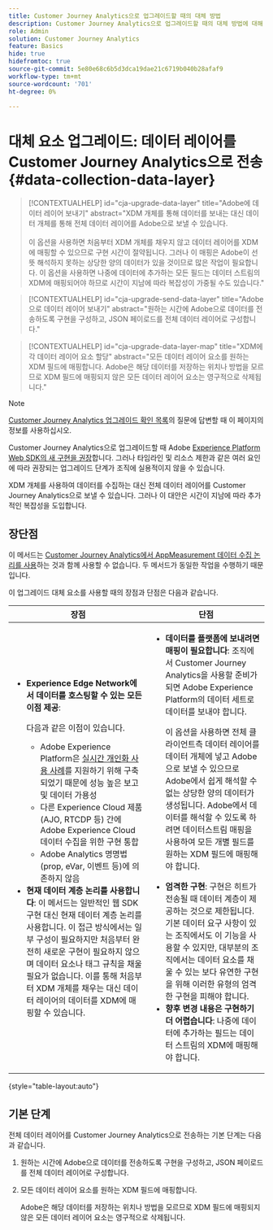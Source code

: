 ```yaml
---
title: Customer Journey Analytics으로 업그레이드할 때의 대체 방법
description: Customer Journey Analytics으로 업그레이드할 때의 대체 방법에 대해 알아봅니다.
role: Admin
solution: Customer Journey Analytics
feature: Basics
hide: true
hidefromtoc: true
source-git-commit: 5e80e68c6b5d3dca19dae21c6719b040b28afaf9
workflow-type: tm+mt
source-wordcount: '701'
ht-degree: 0%

---
```


# 대체 요소 업그레이드: 데이터 레이어를 Customer Journey Analytics으로 전송 {#data-collection-data-layer}

<!-- markdownlint-disable MD034 -->

>[!CONTEXTUALHELP]
>id="cja-upgrade-data-layer"
>title="Adobe에 데이터 레이어 보내기"
>abstract="XDM 개체를 통해 데이터를 보내는 대신 데이터 개체를 통해 전체 데이터 레이어를 Adobe으로 보낼 수 있습니다.<br><br>이 옵션을 사용하면 처음부터 XDM 개체를 채우지 않고 데이터 레이어를 XDM에 매핑할 수 있으므로 구현 시간이 절약됩니다. 그러나 이 매핑은 Adobe이 선뜻 해석하지 못하는 상당한 양의 데이터가 있을 것이므로 많은 작업이 필요합니다. 이 옵션을 사용하면 나중에 데이터에 추가하는 모든 필드는 데이터 스트림의 XDM에 매핑되어야 하므로 시간이 지남에 따라 복잡성이 가중될 수도 있습니다."

<!-- markdownlint-enable MD034 -->

<!-- markdownlint-disable MD034 -->

>[!CONTEXTUALHELP]
>id="cja-upgrade-send-data-layer"
>title="Adobe으로 데이터 레이어 보내기"
>abstract="원하는 시간에 Adobe으로 데이터를 전송하도록 구현을 구성하고, JSON 페이로드를 전체 데이터 레이어로 구성합니다."

<!-- markdownlint-enable MD034 -->

<!-- markdownlint-disable MD034 -->

>[!CONTEXTUALHELP]
>id="cja-upgrade-data-layer-map"
>title="XDM에 각 데이터 레이어 요소 할당"
>abstract="모든 데이터 레이어 요소를 원하는 XDM 필드에 매핑합니다. Adobe은 해당 데이터를 저장하는 위치나 방법을 모르므로 XDM 필드에 매핑되지 않은 모든 데이터 레이어 요소는 영구적으로 삭제됩니다."

<!-- markdownlint-enable MD034 -->

>[!NOTE]
> 
>[Customer Journey Analytics 업그레이드 확인 목록](https://gigazelle.github.io/cja-ttv/)의 질문에 답변할 때 이 페이지의 정보를 사용하십시오.

Customer Journey Analytics으로 업그레이드할 때 Adobe [Experience Platform Web SDK의 새 구현을 권장](/help/getting-started/cja-upgrade/cja-upgrade-recommendations.md)합니다. 그러나 타임라인 및 리소스 제한과 같은 여러 요인에 따라 권장되는 업그레이드 단계가 조직에 실용적이지 않을 수 있습니다.

XDM 개체를 사용하여 데이터를 수집하는 대신 전체 데이터 레이어를 Customer Journey Analytics으로 보낼 수 있습니다. 그러나 이 대안은 시간이 지남에 따라 추가적인 복잡성을 도입합니다.

## 장단점

이 메서드는 [Customer Journey Analytics에서 AppMeasurement 데이터 수집 논리를 사용](/help/getting-started/cja-upgrade/cja-upgrade-alternative-appmeasurement.md)하는 것과 함께 사용할 수 없습니다. 두 메서드가 동일한 작업을 수행하기 때문입니다.

이 업그레이드 대체 요소를 사용할 때의 장점과 단점은 다음과 같습니다.

| 장점 | 단점 |
|----------|---------|
| <ul><li>**Experience Edge Network에서 데이터를 호스팅할 수 있는 모든 이점 제공**: <p>다음과 같은 이점이 있습니다.</p><ul><li>Adobe Experience Platform은 [실시간 개인화 사용 사례](https://experienceleague.adobe.com/docs/experience-platform/destinations/ui/activate/configure-personalization-destinations.html)를 지원하기 위해 구축되었기 때문에 성능 높은 보고 및 데이터 가용성</li><li>다른 Experience Cloud 제품(AJO, RTCDP 등) 간에 Adobe Experience Cloud 데이터 수집을 위한 구현 통합</li><li>Adobe Analytics 명명법(prop, eVar, 이벤트 등)에 의존하지 않음</li></ul><li>**현재 데이터 계층 논리를 사용합니다**: 이 메서드는 일반적인 웹 SDK 구현 대신 현재 데이터 계층 논리를 사용합니다. 이 접근 방식에서는 일부 구성이 필요하지만 처음부터 완전히 새로운 구현이 필요하지 않으며 데이터 요소나 태그 규칙을 채울 필요가 없습니다. 이를 통해 처음부터 XDM 개체를 채우는 대신 데이터 레이어의 데이터를 XDM에 매핑할 수 있습니다.</li></ul> | <ul><li>**데이터를 플랫폼에 보내려면 매핑이 필요합니다**: 조직에서 Customer Journey Analytics을 사용할 준비가 되면 Adobe Experience Platform의 데이터 세트로 데이터를 보내야 합니다. <p>이 옵션을 사용하면 전체 클라이언트측 데이터 레이어를 데이터 개체에 넣고 Adobe으로 보낼 수 있으므로 Adobe에서 쉽게 해석할 수 없는 상당한 양의 데이터가 생성됩니다. Adobe에서 데이터를 해석할 수 있도록 하려면 데이터스트림 매핑을 사용하여 모든 개별 필드를 원하는 XDM 필드에 매핑해야 합니다.</p></li><li>**엄격한 구현**: 구현은 히트가 전송될 때 데이터 계층이 제공하는 것으로 제한됩니다. 기본 데이터 요구 사항이 있는 조직에서도 이 기능을 사용할 수 있지만, 대부분의 조직에서는 데이터 요소를 채울 수 있는 보다 유연한 구현을 위해 이러한 유형의 엄격한 구현을 피해야 합니다.</li><li>**향후 변경 내용은 구현하기 더 어렵습니다**: 나중에 데이터에 추가하는 필드는 데이터 스트림의 XDM에 매핑해야 합니다.</li></ul> |

{style="table-layout:auto"}

## 기본 단계

전체 데이터 레이어를 Customer Journey Analytics으로 전송하는 기본 단계는 다음과 같습니다.

1. 원하는 시간에 Adobe으로 데이터를 전송하도록 구현을 구성하고, JSON 페이로드를 전체 데이터 레이어로 구성합니다.

1. 모든 데이터 레이어 요소를 원하는 XDM 필드에 매핑합니다.

   Adobe은 해당 데이터를 저장하는 위치나 방법을 모르므로 XDM 필드에 매핑되지 않은 모든 데이터 레이어 요소는 영구적으로 삭제됩니다.



